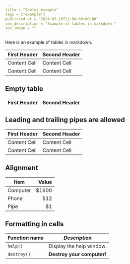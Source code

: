 ```yaml
---
title = "Tables example"
tags = ["example"]
published_at = "2024-07-16T12:00:00+00:00"
seo_description = "Example of tables in markdown."
seo_image = ""
---
```


Here is an example of tables in markdown.

First Header  | Second Header
------------- | -------------
Content Cell  | Content Cell
Content Cell  | Content Cell


<!-- more -->

## Empty table

First Header  | Second Header
------------- | -------------

## Leading and trailing pipes are allowed

| First Header  | Second Header |
| ------------- | ------------- |
| Content Cell  | Content Cell  |
| Content Cell  | Content Cell  |

## Alignment

| Item      | Value |
| --------- | -----:|
| Computer  | $1600 |
| Phone     |   $12 |
| Pipe      |    $1 |

## Formatting in cells

| ~~Function name~~ | _Description_               |
| ----------------- | ------------------------------ |
| `help()`          | Display the help window.       |
| `destroy()`       | **Destroy your computer!**     |
